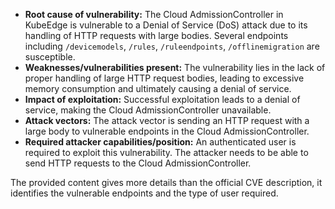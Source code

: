 - **Root cause of vulnerability:** The Cloud AdmissionController in KubeEdge is vulnerable to a Denial of Service (DoS) attack due to its handling of HTTP requests with large bodies. Several endpoints including `/devicemodels`, `/rules`, `/ruleendpoints`, `/offlinemigration` are susceptible.
- **Weaknesses/vulnerabilities present:** The vulnerability lies in the lack of proper handling of large HTTP request bodies, leading to excessive memory consumption and ultimately causing a denial of service.
- **Impact of exploitation:** Successful exploitation leads to a denial of service, making the Cloud AdmissionController unavailable.
- **Attack vectors:** The attack vector is sending an HTTP request with a large body to vulnerable endpoints in the Cloud AdmissionController.
- **Required attacker capabilities/position:** An authenticated user is required to exploit this vulnerability. The attacker needs to be able to send HTTP requests to the Cloud AdmissionController.

The provided content gives more details than the official CVE description, it identifies the vulnerable endpoints and the type of user required.